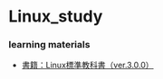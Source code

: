 # Linux_study

### learning materials
- [書籍：Linux標準教科書（ver.3.0.0）][url]

[url]: https://linuc.org/textbooks/linux/